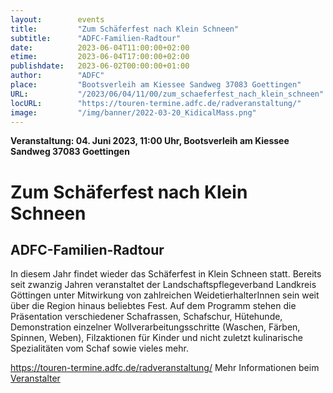 ```yaml
---
layout:        events
title:         "Zum Schäferfest nach Klein Schneen"
subtitle:      "ADFC-Familien-Radtour"
date:          2023-06-04T11:00:00+02:00
etime:         2023-06-04T17:00:00+02:00
publishdate:   2023-06-02T00:00:00+01:00
author:        "ADFC"
place:         "Bootsverleih am Kiessee Sandweg 37083 Goettingen"
URL:           "/2023/06/04/11/00/zum_schaeferfest_nach_klein_schneen"
locURL:        "https://touren-termine.adfc.de/radveranstaltung/"
image:         "/img/banner/2022-03-20_KidicalMass.png"
---
```


**Veranstaltung: 04. Juni 2023, 11:00 Uhr, Bootsverleih am Kiessee Sandweg 37083 Goettingen**

Zum Schäferfest nach Klein Schneen
===========

ADFC-Familien-Radtour
-----------
In diesem Jahr findet wieder das Schäferfest in Klein Schneen statt. Bereits seit zwanzig Jahren veranstaltet der Landschaftspflegeverband Landkreis Göttingen unter Mitwirkung von zahlreichen WeidetierhalterInnen sein weit über die Region hinaus beliebtes Fest. Auf dem Programm stehen die Präsentation verschiedener Schafrassen, Schafschur, Hütehunde, Demonstration einzelner Wollverarbeitungsschritte (Waschen, Färben, Spinnen, Weben), Filzaktionen für Kinder und nicht zuletzt kulinarische Spezialitäten vom Schaf sowie vieles mehr.

https://touren-termine.adfc.de/radveranstaltung/
Mehr Informationen beim [Veranstalter](https://touren-termine.adfc.de/radveranstaltung/)
